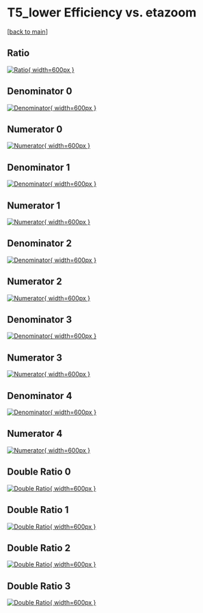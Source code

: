 # T5_lower Efficiency vs. etazoom

[[back to main](./)]



## Ratio

[![Ratio](../mtv/var/T5_lower_loweta_0_1_eff_etazoom.png){ width=600px }](../mtv/var/T5_lower_loweta_0_1_eff_etazoom.pdf)

## Denominator 0

[![Denominator](../mtv/den/T5_lower_loweta_0_1_eff_etazoom_den0.png){ width=600px }](../mtv/den/T5_lower_loweta_0_1_eff_etazoom_den0.pdf)

## Numerator 0

[![Numerator](../mtv/num/T5_lower_loweta_0_1_eff_etazoom_num0.png){ width=600px }](../mtv/num/T5_lower_loweta_0_1_eff_etazoom_num0.pdf)

## Denominator 1

[![Denominator](../mtv/den/T5_lower_loweta_0_1_eff_etazoom_den1.png){ width=600px }](../mtv/den/T5_lower_loweta_0_1_eff_etazoom_den1.pdf)

## Numerator 1

[![Numerator](../mtv/num/T5_lower_loweta_0_1_eff_etazoom_num1.png){ width=600px }](../mtv/num/T5_lower_loweta_0_1_eff_etazoom_num1.pdf)

## Denominator 2

[![Denominator](../mtv/den/T5_lower_loweta_0_1_eff_etazoom_den2.png){ width=600px }](../mtv/den/T5_lower_loweta_0_1_eff_etazoom_den2.pdf)

## Numerator 2

[![Numerator](../mtv/num/T5_lower_loweta_0_1_eff_etazoom_num2.png){ width=600px }](../mtv/num/T5_lower_loweta_0_1_eff_etazoom_num2.pdf)

## Denominator 3

[![Denominator](../mtv/den/T5_lower_loweta_0_1_eff_etazoom_den3.png){ width=600px }](../mtv/den/T5_lower_loweta_0_1_eff_etazoom_den3.pdf)

## Numerator 3

[![Numerator](../mtv/num/T5_lower_loweta_0_1_eff_etazoom_num3.png){ width=600px }](../mtv/num/T5_lower_loweta_0_1_eff_etazoom_num3.pdf)

## Denominator 4

[![Denominator](../mtv/den/T5_lower_loweta_0_1_eff_etazoom_den4.png){ width=600px }](../mtv/den/T5_lower_loweta_0_1_eff_etazoom_den4.pdf)

## Numerator 4

[![Numerator](../mtv/num/T5_lower_loweta_0_1_eff_etazoom_num4.png){ width=600px }](../mtv/num/T5_lower_loweta_0_1_eff_etazoom_num4.pdf)

## Double Ratio 0

[![Double Ratio](../mtv/ratio/T5_lower_loweta_0_1_eff_etazoom_ratio0.png){ width=600px }](../mtv/ratio/T5_lower_loweta_0_1_eff_etazoom_ratio0.pdf)

## Double Ratio 1

[![Double Ratio](../mtv/ratio/T5_lower_loweta_0_1_eff_etazoom_ratio1.png){ width=600px }](../mtv/ratio/T5_lower_loweta_0_1_eff_etazoom_ratio1.pdf)

## Double Ratio 2

[![Double Ratio](../mtv/ratio/T5_lower_loweta_0_1_eff_etazoom_ratio2.png){ width=600px }](../mtv/ratio/T5_lower_loweta_0_1_eff_etazoom_ratio2.pdf)

## Double Ratio 3

[![Double Ratio](../mtv/ratio/T5_lower_loweta_0_1_eff_etazoom_ratio3.png){ width=600px }](../mtv/ratio/T5_lower_loweta_0_1_eff_etazoom_ratio3.pdf)


